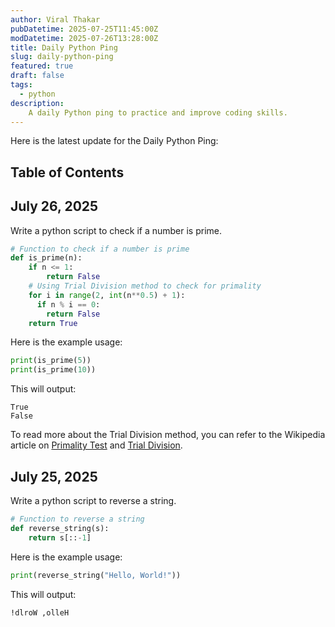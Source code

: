 ```yaml
---
author: Viral Thakar
pubDatetime: 2025-07-25T11:45:00Z
modDatetime: 2025-07-26T13:28:00Z
title: Daily Python Ping
slug: daily-python-ping
featured: true
draft: false
tags:
  - python
description:
    A daily Python ping to practice and improve coding skills.
---
```


Here is the latest update for the Daily Python Ping:
## Table of Contents

## July 26, 2025
Write a python script to check if a number is prime.
```python
# Function to check if a number is prime
def is_prime(n):
    if n <= 1:
        return False
    # Using Trial Division method to check for primality
    for i in range(2, int(n**0.5) + 1):
      if n % i == 0:
        return False
    return True
```
Here is the example usage:
```python
print(is_prime(5))
print(is_prime(10))
```
This will output:
```
True
False
```

To read more about the Trial Division method, you can refer to the Wikipedia article on [Primality Test](https://en.wikipedia.org/wiki/Primality_test#Complexity) and [Trial Division](https://en.wikipedia.org/wiki/Trial_division).

## July 25, 2025
Write a python script to reverse a string.
```python
# Function to reverse a string
def reverse_string(s):
    return s[::-1]
```
Here is the example usage:
```python
print(reverse_string("Hello, World!"))
```
This will output:
```
!dlroW ,olleH
```